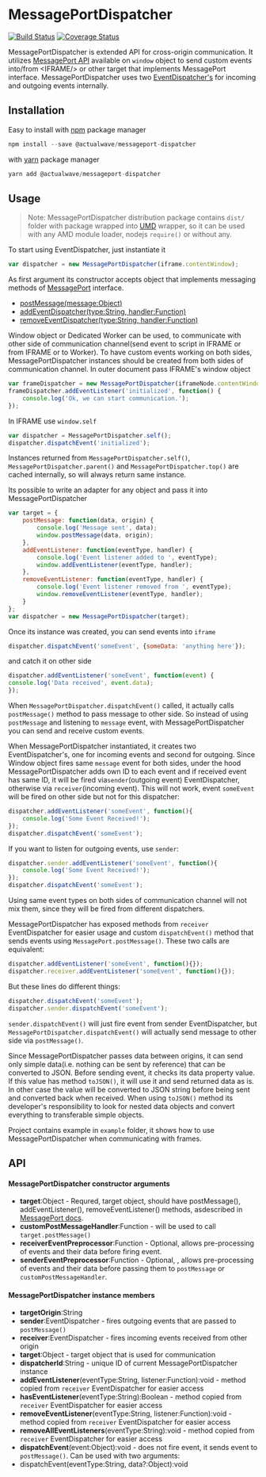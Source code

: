 # MessagePortDispatcher

[![Build Status](https://travis-ci.org/burdiuz/js-messageport-event-dispatcher.svg?branch=master)](https://travis-ci.org/burdiuz/js-messageport-event-dispatcher)
[![Coverage Status](https://coveralls.io/repos/github/burdiuz/js-messageport-event-dispatcher/badge.svg?branch=master)](https://coveralls.io/github/burdiuz/js-messageport-event-dispatcher?branch=master)

MessagePortDispatcher is extended API for cross-origin communication. It utilizes [MessagePort API](https://developer.mozilla.org/en-US/docs/Web/API/MessagePort) available on `window` object to send custom events into/from &lt;IFRAME/&gt; or other target that implements MessagePort interface. MessagePortDispatcher uses two [EventDispatcher's](https://github.com/burdiuz/js-event-dispatcher) for incoming and outgoing events internally.


## Installation
Easy to install with [npm](https://www.npmjs.com/) package manager
```javascript
npm install --save @actualwave/messageport-dispatcher
```
with [yarn](https://yarnpkg.com/) package manager
```javascript
yarn add @actualwave/messageport-dispatcher
```

## Usage

> Note: MessagePortDispatcher distribution package contains `dist/` folder with package wrapped into [UMD](https://github.com/umdjs/umd) wrapper, so it can be used with any AMD module loader, nodejs `require()` or without any.

To start using EventDispatcher, just instantiate it
```javascript
var dispatcher = new MessagePortDispatcher(iframe.contentWindow);
```
As first argument its constructor accepts object that implements messaging methods of [MessagePort](https://developer.mozilla.org/en-US/docs/Web/API/MessagePort) interface.

 - [postMessage(message:Object)](https://developer.mozilla.org/en-US/docs/Web/API/MessagePort/postMessage)
 - [addEventDispatcher(type:String, handler:Function)](https://developer.mozilla.org/en-US/docs/Web/API/EventTarget/addEventListener)
 - [removeEventDispatcher(type:String, handler:Function)](https://developer.mozilla.org/en-US/docs/Web/API/EventTarget/removeEventListener)

Window object or Dedicated Worker can be used, to communicate with other side of communication channel(send event to script in IFRAME or from IFRAME or to Worker).  To have custom events working on both sides, MessagePortDispatcher instances should be created from both sides of communication channel.
In outer document pass IFRAME's window object
```javascript
var frameDispatcher = new MessagePortDispatcher(iframeNode.contentWindow);
frameDispatcher.addEventListener('initialized', function() {
	console.log('Ok, we can start communication.');
});
```
In IFRAME use `window.self`
```javascript
var dispatcher = MessagePortDispatcher.self();
dispatcher.dispatchEvent('initialized');
```
Instances returned from `MessagePortDispatcher.self()`, `MessagePortDispatcher.parent()` and `MessagePortDispatcher.top()` are cached internally, so will always return same instance.

Its possible to write an adapter for any object and pass it into MessagePortDispatcher
```javascript
var target = {
	postMessage: function(data, origin) {
		console.log('Message sent', data);
		window.postMessage(data, origin);
	},
	addEventListener: function(eventType, handler) {
		console.log('Event listener added to ', eventType);
		window.addEventListener(eventType, handler);
	},
	removeEventListener: function(eventType, handler) {
		console.log('Event listener removed from ', eventType);
		window.removeEventListener(eventType, handler);
	}
};
var dispatcher = new MessagePortDispatcher(target);
```

Once its instance was created, you can send events into `iframe`
```javascript
dispatcher.dispatchEvent('someEvent', {someData: 'anything here'});
```
and catch it on other side
```javascript
dispatcher.addEventListener('someEvent', function(event) {
console.log('Data received', event.data);
});
```
When `MessagePortDispatcher.dispatchEvent()` called, it actually calls `postMessage()` method to pass message to other side. So instead of using `postMessage` and listening to `message` event, with MessagePortDispatcher you can send and receive custom events.

When MessagePortDispatcher instantiated, it creates two EventDispatcher's, one for incoming events and second for outgoing. Since Window object fires same `message` event for both sides, under the hood MessagePortDispatcher adds own ID to each event and if received event has same ID, it will be fired via`sender`(outgoing event) EventDispatcher, otherwise via `receiver`(incoming event).
This will not work, event `someEvent` will be fired on other side but not for this dispatcher:
```javascript
dispatcher.addEventListener('someEvent', function(){
	console.log('Some Event Received!');
});
dispatcher.dispatchEvent('someEvent');
```
If you want to listen for outgoing events, use `sender`:
```javascript
dispatcher.sender.addEventListener('someEvent', function(){
	console.log('Some Event Received!');
});
dispatcher.dispatchEvent('someEvent');
```
Using same event types on both sides of communication channel will not mix them, since they will be fired from different dispatchers.

MessagePortDispatcher has exposed methods from `receiver` EventDispatcher for easier usage and custom `dispatchEvent()` method that sends events using `MessagePort.postMessage()`.
These two calls are equivalent:
```javascript
dispatcher.addEventListener('someEvent', function(){});
dispatcher.receiver.addEventListener('someEvent', function(){});
```
But these lines do different things:
```javascript
dispatcher.dispatchEvent('someEvent');
dispatcher.sender.dispatchEvent('someEvent');
```
`sender.dispatchEvent()` will just fire event from sender EventDispatcher, but `MessagePortDispatcher.dispatchEvent()` will actually send message to other side via `postMessage()`.

Since MessagePortDispatcher passes data between origins, it can send only simple data(i.e. nothing can be sent by reference) that can be converted to JSON. Before sending event, it checks its data property value. If this value has method `toJSON()`, it will use it and send returned data as is. In other case the value will be converted to JSON string before being sent and converted back when received. When using `toJSON()` method its developer's responsibility to look for nested data objects and convert everything to transferable simple objects.

Project contains example in `example` folder, it shows how to use MessagePortDispatcher when communicating with frames.

## API

#### MessagePortDispatcher constructor arguments
 - **target**:Object - Requred, target object, should have postMessage(), addEventListener(), removeEventListener() methods, asdescribed in [MessagePort docs](https://developer.mozilla.org/en-US/docs/Web/API/MessagePort).
 - **customPostMessageHandler**:Function -  will be used to call `target.postMessage()`
 - **receiverEventPreprocessor**:Function - Optional, allows pre-processing of events and their data before firing event.
 - **senderEventPreprocessor**:Function - Optional, , allows pre-processing of events and their data before passing them to `postMessage` or `customPostMessageHandler`.

#### MessagePortDispatcher instance members
 - **targetOrigin**:String
 - **sender**:EventDispatcher - fires outgoing events that are passed to `postMessage()`
 - **receiver**:EventDispatcher - fires incoming events received from other origin
 - **target**:Object - target object that is used for communication
 - **dispatcherId**:String - unique ID of current MessagePortDispatcher instance
 - **addEventListener**(eventType:String, listener:Function):void - method copied from `receiver` EventDispatcher for easier access
 - **hasEventListener**(eventType:String):Boolean - method copied from `receiver` EventDispatcher for easier access
 - **removeEventListener**(eventType:String, listener:Function):void - method copied from `receiver` EventDispatcher for easier access
 - **removeAllEventListeners**(eventType:String):void - method copied from `receiver` EventDispatcher for easier access
 - **dispatchEvent**(event:Object):void - does not fire event, it sends event to `postMessage()`. Can be used with two arguments:
  - dispatchEvent(eventType:String, data?:Object):void
